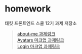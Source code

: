 # homework

태킷 프론트엔드 스쿨 12기 과제 저장소

> [about-me 과제링크](./md/about-me.md)  
> [Avatars 마크업 과제링크](./md/avatars.md)  
> [Login 마크업 과제링크](./md/login.md)
